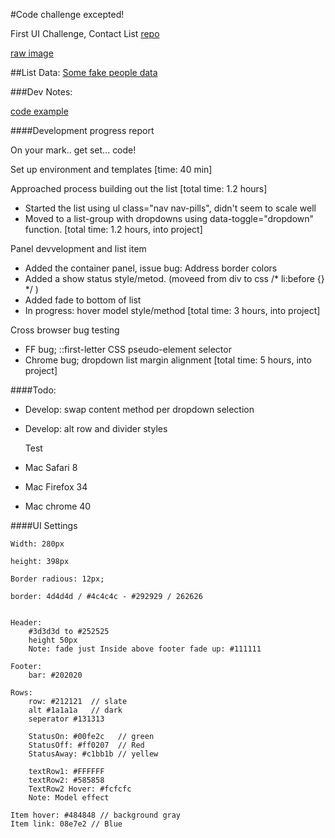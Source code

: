 

#Code challenge excepted!


First UI Challenge, Contact List 
[repo](https://github.com/ff0000/skills-assessment)

[raw image](https://github.com/ff0000/skills-assessment/blob/master/contactListUpdated.jpg)

##List Data: [Some fake people data](listData.md)


###Dev Notes:

[code example](http://www.milkshakeinteractive.com/code/FF0000challenge/ContactList.html)


####Development progress report

On your mark.. get set... code!

Set up environment and templates 
[time: 40 min]

Approached process building out the list [total time: 1.2 hours]
- Started the list using ul class="nav nav-pills", didn't seem to scale well 
- Moved to a list-group with dropdowns using data-toggle="dropdown" function.
[total time: 1.2 hours, into project]

Panel devvelopment and list item
- Added the container panel, issue bug: Address border colors
- Added a show status style/metod. (moveed from div to css /* li:before {} */ )
- Added fade to bottom of list
- In progress: hover model style/method
[total time: 3 hours, into project]

Cross browser bug testing
 - FF bug; ::first-letter CSS pseudo-element selector
 - Chrome bug; dropdown list margin alignment
[total time: 5 hours, into project]


####Todo:

- Develop: swap content method per dropdown selection
- Develop: alt row and divider styles


  Test 
- Mac Safari 8
- Mac Firefox 34
- Mac chrome 40


####UI Settings

```
Width: 280px

height: 398px

Border radious: 12px;

border: 4d4d4d / #4c4c4c - #292929 / 262626


Header: 
    #3d3d3d to #252525
    height 50px
    Note: fade just Inside above footer fade up: #111111

Footer:
    bar: #202020

Rows:
    row: #212121  // slate
    alt #1a1a1a   // dark
    seperator #131313

    StatusOn: #00fe2c   // green
    StatusOff: #ff0207  // Red
    StatusAway: #c1bb1b // yellew

    textRow1: #FFFFFF
    textRow2: #585858
    TextRow2 Hover: #fcfcfc
    Note: Model effect

Item hover: #484848 // background gray
Item link: 08e7e2 // Blue
```
